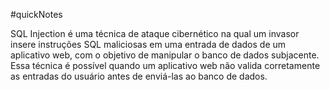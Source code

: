 #quickNotes

SQL Injection é uma técnica de ataque cibernético na qual um invasor insere instruções SQL  maliciosas em uma entrada de dados de um aplicativo web, com o objetivo de manipular o banco de dados subjacente. Essa técnica é possível quando um aplicativo web não valida corretamente as entradas do usuário antes de enviá-las ao banco de dados. 